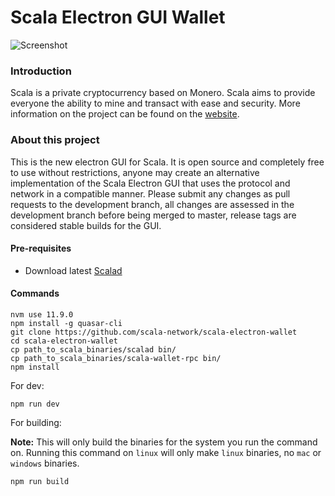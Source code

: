 # Scala Electron GUI Wallet

![Screenshot](https://i.imgur.com/Z4pHcA7.jpg "Screenshot")

### Introduction
Scala is a private cryptocurrency based on Monero. Scala aims to provide everyone the ability to mine and transact with ease and security.
More information on the project can be found on the [website](https://scalaproject.io).

### About this project

This is the new electron GUI for Scala. It is open source and completely free to use without restrictions, anyone may create an alternative implementation of the Scala Electron GUI that uses the protocol and network in a compatible manner.
Please submit any changes as pull requests to the development branch, all changes are assessed in the development branch before being merged to master, release tags are considered stable builds for the GUI.

#### Pre-requisites
- Download latest [Scalad](https://github.com/scala-network/scala/releases/latest)

#### Commands
```
nvm use 11.9.0
npm install -g quasar-cli
git clone https://github.com/scala-network/scala-electron-wallet
cd scala-electron-wallet
cp path_to_scala_binaries/scalad bin/
cp path_to_scala_binaries/scala-wallet-rpc bin/
npm install
```

For dev:
```
npm run dev
```

For building:

**Note:** This will only build the binaries for the system you run the command on. Running this command on `linux` will only make `linux` binaries, no `mac` or `windows` binaries.
```
npm run build
```

